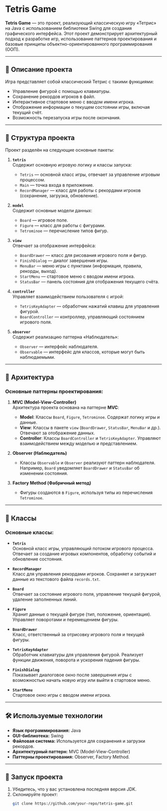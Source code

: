 # Tetris Game

**Tetris Game** — это проект, реализующий классическую игру «Тетрис» на Java с использованием библиотеки Swing для создания графического интерфейса. Этот проект демонстрирует архитектурный подход к разработке игр, использование паттернов проектирования и базовые принципы объектно-ориентированного программирования (ООП).

---

## 📖 Описание проекта

Игра представляет собой классический Тетрис с такими функциями:
- Управление фигурой с помощью клавиатуры.
- Сохранение рекордов игроков в файл.
- Интерактивное стартовое меню с вводом имени игрока.
- Отображение информации о текущем состоянии игры, включая текущий счёт.
- Возможность перезапуска игры после окончания.

---

## 📂 Структура проекта

Проект разделён на следующие основные пакеты:

1. **`tetris`**  
   Содержит основную игровую логику и классы запуска:
   - `Tetris` — основной класс игры, отвечает за управление игровым процессом.
   - `Main` — точка входа в приложение.
   - `RecordManager` — класс для работы с рекордами игроков (сохранение, загрузка, обновление).

2. **`model`**  
   Содержит основные модели данных:
   - `Board` — игровое поле.
   - `Figure` — класс для работы с фигурами.
   - `Tetrominoe` — перечисление типов фигур.

3. **`view`**  
   Отвечает за отображение интерфейса:
   - `BoardDrawer` — класс для рисования игрового поля и фигур.
   - `FinishDialog` — диалог завершения игры.
   - `MenuBar` — меню игры с пунктами (информация, правила, рекорды, выход).
   - `StartMenu` — стартовое меню с вводом имени игрока.
   - `StatusBar` — панель состояния для отображения текущего счёта.

4. **`controller`**  
   Управляет взаимодействием пользователя с игрой:
   - `TetrisKeyAdapter` — обработчик нажатий клавиш для управления фигурой.
   - `BoardController` — контроллер, управляющий состоянием игрового поля.

5. **`observer`**  
   Содержит реализацию паттерна «Наблюдатель»:
   - `Observer` — интерфейс наблюдателя.
   - `Observable` — интерфейс для классов, которые могут быть наблюдаемыми.

---

## 🧩 Архитектура

### Основные паттерны проектирования:

1. **MVC (Model-View-Controller)**  
   Архитектура проекта основана на паттерне **MVC**:
   - **Model**: Классы `Board`, `Figure`, `Tetrominoe`. Содержат логику игры и данные.
   - **View**: Классы в пакете `view` (`BoardDrawer`, `StatusBar`, `MenuBar` и др.). Отвечают за отображение данных.
   - **Controller**: Классы `BoardController` и `TetrisKeyAdapter`. Управляют взаимодействием между моделью и представлением.

2. **Observer (Наблюдатель)**  
   - Классы `Observable` и `Observer` реализуют паттерн наблюдателя.  
     Например, `Board` уведомляет `BoardDrawer` и `StatusBar` об изменении состояния.

3. **Factory Method (Фабричный метод)**  
   - Фигуры создаются в `Figure`, используя типы из перечисления `Tetrominoe`.

---

## 🔧 Классы

### Основные классы:

- **`Tetris`**  
  Основной класс игры, управляющий потоком игрового процесса.  
  Отвечает за создание игровых компонентов, обработку событий и обновление состояния.

- **`RecordManager`**  
  Класс для управления рекордами игроков. Сохраняет и загружает данные из текстового файла `records.txt`.

- **`Board`**  
  Отвечает за состояние игрового поля, управление текущей фигурой, удаление заполненных линий.

- **`Figure`**  
  Хранит данные о текущей фигуре (тип, положение, ориентация). Управляет поворотами и перемещением фигуры.

- **`BoardDrawer`**  
  Класс, ответственный за отрисовку игрового поля и текущей фигуры.

- **`TetrisKeyAdapter`**  
  Обработчик клавиатуры для управления фигурой. Реализует функции движения, поворота и ускорения падения фигуры.

- **`FinishDialog`**  
  Показывает диалоговое окно после завершения игры с возможностью начать новую игру или выйти в стартовое меню.

- **`StartMenu`**  
  Стартовое окно игры с вводом имени игрока.

---

## 🛠 Используемые технологии

- **Язык программирования:** Java  
- **GUI-библиотека:** Swing  
- **Файловая система:** Используется для сохранения и загрузки рекордов.  
- **Архитектурный паттерн:** MVC (Model-View-Controller)  
- **Паттерны проектирования:** Observer, Factory Method.  

---

## 🚀 Запуск проекта

1. Убедитесь, что у вас установлена последняя версия JDK.
2. Склонируйте проект:
   ```bash
   git clone https://github.com/your-repo/tetris-game.git

